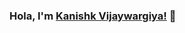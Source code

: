 ### Hola, I'm <a href="https://kanishkvijaywargiya.github.io/uicolorpicker.github.io/">Kanishk Vijaywargiya!</a> 👋

<!--
**KanishkVijaywargiya/KanishkVijaywargiya** is a ✨ _special_ ✨ repository because its `README.md` (this file) appears on your GitHub profile.

Here are some ideas to get you started:

- 🔭 I’m currently working on <a href="https://blacenova.wordpress.com/blog-2/">React Native</a>.
- 🌱 I’m currently learning Game Development using C# Unity
- 👯 I’m looking to collaborate on Youtube.
- 🤔 I’m looking for providing best quality websites and apps at <a href="https://www.facebook.com/BlaceNovaInc/">BlaceNova Inc.</a>
- 💬 Ask me about React Native, Redux, NodeJS, MongoDB, C# Unity or any tech related stuff.
- 📫 How to reach me: <a href="https://www.facebook.com/BlaceNovaInc/">BlaceNova Inc.</a> <a href="https://www.instagram.com/kanishk010199/">Instagram</a> <a href="https://www.instagram.com/kanishk010199/">Linkedn</a>
- 😄 Pronouns: He/His...
- ⚡ Fun fact: I spend almost 12 hours in designing things everyday...

<img src="https://p73.f4.n0.cdn.getcloudapp.com/items/Blu5y50w/react%20native%20logo.png?v=6f964a6472a37e02867e1bd9bd477109">
-->
